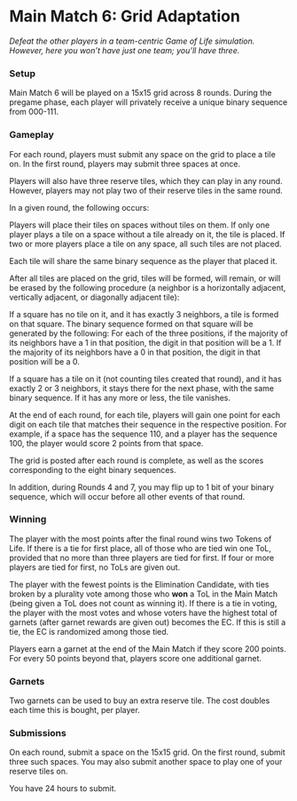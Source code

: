 # **Main Match 6: Grid Adaptation**

*Defeat the other players in a team-centric Game of Life simulation. However, here you won’t have just one team; you’ll have three.* 

### **Setup**

Main Match 6 will be played on a 15x15 grid across 8 rounds. During the pregame phase, each player will privately receive a unique binary sequence from 000-111.

### **Gameplay**

For each round, players must submit any space on the grid to place a tile on. In the first round, players may submit three spaces at once.

Players will also have three reserve tiles, which they can play in any round. However, players may not play two of their reserve tiles in the same round.

In a given round, the following occurs:

Players will place their tiles on spaces without tiles on them. If only one player plays a tile on a space without a tile already on it, the tile is placed. If two or more players place a tile on any space, all such tiles are not placed.

Each tile will share the same binary sequence as the player that placed it. 

After all tiles are placed on the grid, tiles will be formed, will remain, or will be erased by the following procedure (a neighbor is a horizontally adjacent, vertically adjacent, or diagonally adjacent tile):

If a square has no tile on it, and it has exactly 3 neighbors, a tile is formed on that square. The binary sequence formed on that square will be generated by the following: 
For each of the three positions, if the majority of its neighbors have a 1 in that position, the digit in that position will be a 1. If the majority of its neighbors have a 0 in that position, the digit in that position will be a 0. 

If a square has a tile on it (not counting tiles created that round), and it has exactly 2 or 3 neighbors, it stays there for the next phase, with the same binary sequence. If it has any more or less, the tile vanishes. 

At the end of each round, for each tile, players will gain one point for each digit on each tile that matches their sequence in the respective position. For example, if a space has the sequence 110, and a player has the sequence 100, the player would score 2 points from that space. 

The grid is posted after each round is complete, as well as the scores corresponding to the eight binary sequences.

In addition, during Rounds 4 and 7, you may flip up to 1 bit of your binary sequence, which will occur before all other events of that round.

### **Winning**

The player with the most points after the final round wins two Tokens of Life. If there is a tie for first place, all of those who are tied win one ToL, provided that no more than three players are tied for first. If four or more players are tied for first, no ToLs are given out.

The player with the fewest points is the Elimination Candidate, with ties broken by a plurality vote among those who **won** a ToL in the Main Match (being given a ToL does not count as winning it). If there is a tie in voting, the player with the most votes and whose voters have the highest total of garnets (after garnet rewards are given out) becomes the EC. If this is still a tie, the EC is randomized among those tied.

Players earn a garnet at the end of the Main Match if they score 200 points. For every 50 points beyond that, players score one additional garnet.

### **Garnets**

Two garnets can be used to buy an extra reserve tile. The cost doubles each time this is bought, per player.

### **Submissions**

On each round, submit a space on the 15x15 grid. On the first round, submit three such spaces. You may also submit another space to play one of your reserve tiles on.

You have 24 hours to submit. 

